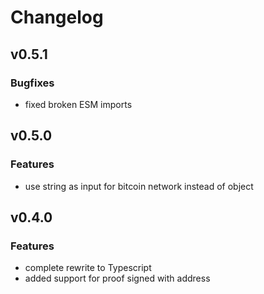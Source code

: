 # Changelog

## v0.5.1
### Bugfixes
- fixed broken ESM imports

## v0.5.0
### Features
- use string as input for bitcoin network instead of object

## v0.4.0
### Features
- complete rewrite to Typescript
- added support for proof signed with address
